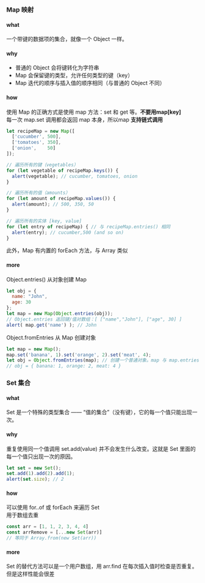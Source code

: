 ### Map 映射
#### what
一个带键的数据项的集合，就像一个 Object 一样。   

#### why
- 普通的 Object 会将键转化为字符串
- Map 会保留键的类型，允许任何类型的键（key）
- Map 迭代的顺序与插入值的顺序相同（与普通的 Object 不同）

#### how
使用 Map 的正确方式是使用 map 方法：set 和 get 等。**不要用map[key]**  
每一次 map.set 调用都会返回 map 本身，所以map **支持链式调用**
```js
let recipeMap = new Map([
  ['cucumber', 500],
  ['tomatoes', 350],
  ['onion',    50]
]);

// 遍历所有的键（vegetables）
for (let vegetable of recipeMap.keys()) {
  alert(vegetable); // cucumber, tomatoes, onion
}

// 遍历所有的值（amounts）
for (let amount of recipeMap.values()) {
  alert(amount); // 500, 350, 50
}

// 遍历所有的实体 [key, value]
for (let entry of recipeMap) { // 与 recipeMap.entries() 相同
  alert(entry); // cucumber,500 (and so on)
}
```
此外，Map 有内置的 forEach 方法，与 Array 类似

#### more
Object.entries() 从对象创建 Map
```js
let obj = {
  name: "John",
  age: 30
};
let map = new Map(Object.entries(obj));
// Object.entries 返回键/值对数组：[ ["name","John"], ["age", 30] ]
alert( map.get('name') ); // John
```
Object.fromEntries 从 Map 创建对象
```js
let map = new Map();
map.set('banana', 1).set('orange', 2).set('meat', 4);
let obj = Object.fromEntries(map); // 创建一个普通对象。map 与 map.entries() 结果相同
// obj = { banana: 1, orange: 2, meat: 4 }
```

### Set 集合
#### what
Set 是一个特殊的类型集合 —— “值的集合”（没有键），它的每一个值只能出现一次。

#### why
重复使用同一个值调用 set.add(value) 并不会发生什么改变。这就是 Set 里面的每一个值只出现一次的原因。
```js
let set = new Set();
set.add(1).add(2).add(1);
alert(set.size); // 2
```

#### how
可以使用 for..of 或 forEach 来遍历 Set  
用于数组去重
```js
const arr = [1, 1, 2, 3, 4, 4]
const arrRemove = [...new Set(arr)]
// 等同于 Array.from(new Set(arr))
```
#### more
Set 的替代方法可以是一个用户数组，用 arr.find 在每次插入值时检查是否重复。但是这样性能会很差